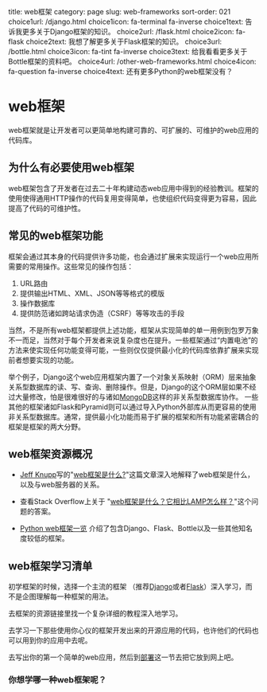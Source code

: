 title: web框架
category: page
slug: web-frameworks
sort-order: 021
choice1url: /django.html
choice1icon: fa-terminal fa-inverse
choice1text: 告诉我更多关于Django框架的知识。
choice2url: /flask.html
choice2icon: fa-flask
choice2text: 我想了解更多关于Flask框架的知识。
choice3url: /bottle.html
choice3icon: fa-tint fa-inverse
choice3text: 给我看看更多关于Bottle框架的资料吧。
choice4url: /other-web-frameworks.html
choice4icon: fa-question fa-inverse
choice4text: 还有更多Python的web框架没有？


# web框架
web框架就是让开发者可以更简单地构建可靠的、可扩展的、可维护的web应用的代码库。

## 为什么有必要使用web框架
web框架包含了开发者在过去二十年构建动态web应用中得到的经验教训。框架的使用使得通用HTTP操作的代码复用变得简单，也使组织代码变得更为容易，因此提高了代码的可维护性。

## 常见的web框架功能
框架会通过其本身的代码提供许多功能，也会通过扩展来实现运行一个web应用所需要的常用操作。这些常见的操作包括：

1. URL路由
2. 提供输出HTML、XML、JSON等等格式的模版
3. 操作数据库
4. 提供防范诸如跨站请求伪造（CSRF）等等攻击的手段

当然，不是所有web框架都提供上述功能，框架从实现简单的单一用例到包罗万象不一而足，当然对于每个开发者来说复杂度也在提升。一些框架通过“内置电池”的方法来使实现任何功能变得可能，一些则仅仅提供最小化的代码库依靠扩展来实现前者想要实现的功能。

举个例子，Django这个web应用框架内置了一个对象关系映射（ORM）层来抽象关系型数据库的读、写、查询、删除操作。但是，Django的这个ORM层如果不经过大量修改，怕是很难很好的与诸如[MongoDB](http://www.mongodb.org/)这样的非关系型数据库协作。
一些其他的框架诸如Flask和Pyramid则可以通过导入Python外部库从而更容易的使用非关系型数据库。通常，提供最小化功能而易于扩展的框架和所有功能紧密耦合的框架是框架的两大分野。

## web框架资源概况
* [Jeff Knupp](https://twitter.com/jeffknupp)写的"[web框架是什么?](http://www.jeffknupp.com/blog/2014/03/03/what-is-a-web-framework/)"这篇文章深入地解释了web框架是什么，以及与web服务器的关系。

* 查看Stack Overflow上关于
  "[web框架是什么？它相比LAMP怎么样？](http://stackoverflow.com/questions/4507506/what-is-a-web-framework-how-does-it-compare-with-lamp)"这个问题的答案。

* [Python web框架一览](http://www.konstruktor.ee/blog/python-web-framework-roundup/)
  介绍了包含Django、Flask、Bottle以及一些其他知名度较低的框架。

## web框架学习清单
<i class="fa fa-check-square-o"></i> 
初学框架的时候，选择一个主流的框架 （推荐[Django](/django.html)或者[Flask](/flask.html)）深入学习，而不是企图理解每一种框架的用法。

<i class="fa fa-check-square-o"></i> 
去框架的资源链接里找一个复杂详细的教程深入地学习。

<i class="fa fa-check-square-o"></i> 
去学习一下那些使用你心仪的框架开发出来的开源应用的代码，也许他们的代码也可以用到你的应用中去呢。

<i class="fa fa-check-square-o"></i> 
去写出你的第一个简单的web应用，然后到[部署](/deployment.html)这一节去把它放到网上吧。

### 你想学哪一种web框架呢？
